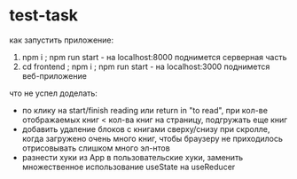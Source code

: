 # test-task

как запустить приложение:

1. npm i ; npm run start - на localhost:8000 поднимется серверная часть
2. cd frontend ; npm i ; npm run start - на localhost:3000 поднимется веб-приложение


что не успел доделать:

- по клику на start/finish reading или return in "to read", при кол-ве отображаемых книг < кол-ва книг на страницу, подгружать еще книг
- добавить удаление блоков с книгами сверху/снизу при скролле, когда загружено очень много книг, чтобы браузеру не приходилось отрисовывать слишком много эл-нтов
- разнести хуки из App в пользовательские хуки, заменить множественное использование useState на useReducer

